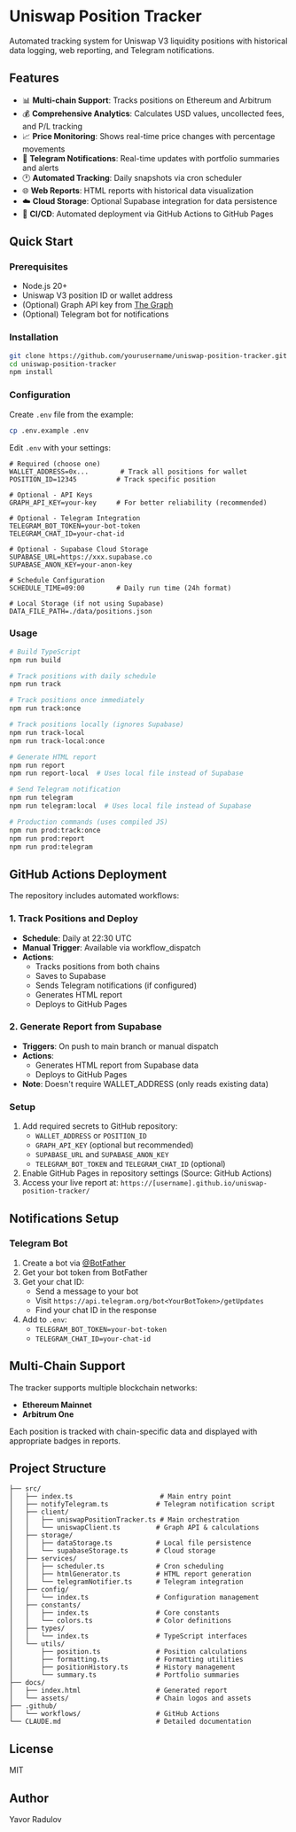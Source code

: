 # Uniswap Position Tracker

Automated tracking system for Uniswap V3 liquidity positions with historical data logging, web reporting, and Telegram notifications.

## Features

- 📊 **Multi-chain Support**: Tracks positions on Ethereum and Arbitrum
- 💰 **Comprehensive Analytics**: Calculates USD values, uncollected fees, and P/L tracking
- 📈 **Price Monitoring**: Shows real-time price changes with percentage movements
- 🔔 **Telegram Notifications**: Real-time updates with portfolio summaries and alerts
- 🕐 **Automated Tracking**: Daily snapshots via cron scheduler
- 🌐 **Web Reports**: HTML reports with historical data visualization
- ☁️ **Cloud Storage**: Optional Supabase integration for data persistence
- 🚀 **CI/CD**: Automated deployment via GitHub Actions to GitHub Pages

## Quick Start

### Prerequisites

- Node.js 20+
- Uniswap V3 position ID or wallet address
- (Optional) Graph API key from [The Graph](https://thegraph.com/studio/apikeys/)
- (Optional) Telegram bot for notifications

### Installation

```bash
git clone https://github.com/yourusername/uniswap-position-tracker.git
cd uniswap-position-tracker
npm install
```

### Configuration

Create `.env` file from the example:

```bash
cp .env.example .env
```

Edit `.env` with your settings:

```env
# Required (choose one)
WALLET_ADDRESS=0x...        # Track all positions for wallet
POSITION_ID=12345          # Track specific position

# Optional - API Keys
GRAPH_API_KEY=your-key     # For better reliability (recommended)

# Optional - Telegram Integration
TELEGRAM_BOT_TOKEN=your-bot-token
TELEGRAM_CHAT_ID=your-chat-id

# Optional - Supabase Cloud Storage
SUPABASE_URL=https://xxx.supabase.co
SUPABASE_ANON_KEY=your-anon-key

# Schedule Configuration
SCHEDULE_TIME=09:00        # Daily run time (24h format)

# Local Storage (if not using Supabase)
DATA_FILE_PATH=./data/positions.json
```

### Usage

```bash
# Build TypeScript
npm run build

# Track positions with daily schedule
npm run track

# Track positions once immediately
npm run track:once

# Track positions locally (ignores Supabase)
npm run track-local
npm run track-local:once

# Generate HTML report
npm run report
npm run report-local  # Uses local file instead of Supabase

# Send Telegram notification
npm run telegram
npm run telegram:local  # Uses local file instead of Supabase

# Production commands (uses compiled JS)
npm run prod:track:once
npm run prod:report
npm run prod:telegram
```

## GitHub Actions Deployment

The repository includes automated workflows:

### 1. Track Positions and Deploy

- **Schedule**: Daily at 22:30 UTC
- **Manual Trigger**: Available via workflow_dispatch
- **Actions**:
  - Tracks positions from both chains
  - Saves to Supabase
  - Sends Telegram notifications (if configured)
  - Generates HTML report
  - Deploys to GitHub Pages

### 2. Generate Report from Supabase

- **Triggers**: On push to main branch or manual dispatch
- **Actions**:
  - Generates HTML report from Supabase data
  - Deploys to GitHub Pages
- **Note**: Doesn't require WALLET_ADDRESS (only reads existing data)

### Setup

1. Add required secrets to GitHub repository:
   - `WALLET_ADDRESS` or `POSITION_ID`
   - `GRAPH_API_KEY` (optional but recommended)
   - `SUPABASE_URL` and `SUPABASE_ANON_KEY`
   - `TELEGRAM_BOT_TOKEN` and `TELEGRAM_CHAT_ID` (optional)
2. Enable GitHub Pages in repository settings (Source: GitHub Actions)
3. Access your live report at: `https://[username].github.io/uniswap-position-tracker/`

## Notifications Setup

### Telegram Bot

1. Create a bot via [@BotFather](https://t.me/botfather)
2. Get your bot token from BotFather
3. Get your chat ID:
   - Send a message to your bot
   - Visit `https://api.telegram.org/bot<YourBotToken>/getUpdates`
   - Find your chat ID in the response
4. Add to `.env`:
   - `TELEGRAM_BOT_TOKEN=your-bot-token`
   - `TELEGRAM_CHAT_ID=your-chat-id`

## Multi-Chain Support

The tracker supports multiple blockchain networks:

- **Ethereum Mainnet**
- **Arbitrum One**

Each position is tracked with chain-specific data and displayed with appropriate badges in reports.

## Project Structure

```
├── src/
│   ├── index.ts                      # Main entry point
│   ├── notifyTelegram.ts            # Telegram notification script
│   ├── client/
│   │   ├── uniswapPositionTracker.ts # Main orchestration
│   │   └── uniswapClient.ts         # Graph API & calculations
│   ├── storage/
│   │   ├── dataStorage.ts           # Local file persistence
│   │   └── supabaseStorage.ts       # Cloud storage
│   ├── services/
│   │   ├── scheduler.ts             # Cron scheduling
│   │   ├── htmlGenerator.ts         # HTML report generation
│   │   └── telegramNotifier.ts      # Telegram integration
│   ├── config/
│   │   └── index.ts                 # Configuration management
│   ├── constants/
│   │   ├── index.ts                 # Core constants
│   │   └── colors.ts                # Color definitions
│   ├── types/
│   │   └── index.ts                 # TypeScript interfaces
│   └── utils/
│       ├── position.ts              # Position calculations
│       ├── formatting.ts            # Formatting utilities
│       ├── positionHistory.ts       # History management
│       └── summary.ts               # Portfolio summaries
├── docs/
│   ├── index.html                   # Generated report
│   └── assets/                      # Chain logos and assets
├── .github/
│   └── workflows/                   # GitHub Actions
└── CLAUDE.md                        # Detailed documentation
```

## License

MIT

## Author

Yavor Radulov
